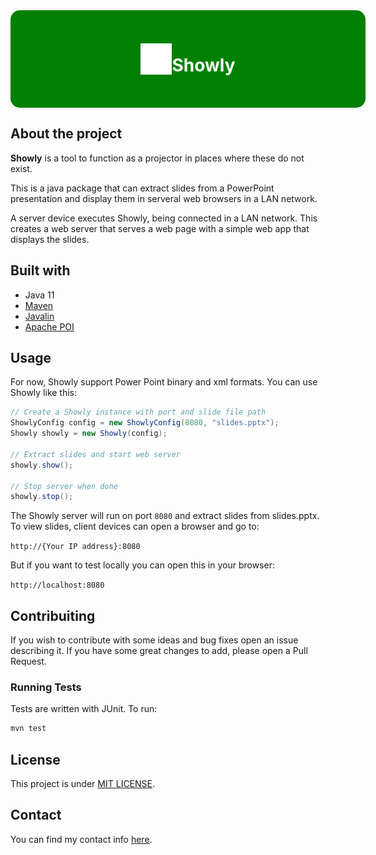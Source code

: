 
<div style="display:flex; flex-direction:row; justify-content:center; align-items:center; align-content:center; justify-items:center; width:100%; background-color:green; border-radius: 15px; padding:2rem;">
    <img src="src/main/resources/static/assets/images/logo.svg" alt="Logo" style="height:50px;">
    <h1 style="color:white;text-align: center;">Showly</h1>
</div>

## About the project

**Showly** is a tool to function as a projector in places where these do not exist.

This is a java package that can extract slides from a PowerPoint presentation and display them in serveral web browsers in a LAN network.

A server device executes Showly, being connected in a LAN network. This creates a web server
that serves a web page with a simple web app that displays the slides.

## Built with

- Java 11
- [Maven](https://maven.apache.org/index.html)
- [Javalin](https://javalin.io/)
- [Apache POI](https://poi.apache.org/)

## Usage

For now, Showly support Power Point binary and xml formats. You can use Showly like this:

```Java
// Create a Showly instance with port and slide file path
ShowlyConfig config = new ShowlyConfig(8080, "slides.pptx");
Showly showly = new Showly(config);

// Extract slides and start web server
showly.show();

// Stop server when done
showly.stop();
``` 

The Showly server will run on port `8080` and extract slides from slides.pptx.
To view slides, client devices can open a browser and go to:

`http://{Your IP address}:8080`

But if you want to test locally you can open this in your browser:

`http://localhost:8080`

## Contribuiting

If you wish to contribute with some ideas and bug fixes open an issue describing it.
If you have some great changes to add, please open a Pull Request.

### Running Tests
Tests are written with JUnit. To run:

```bash
mvn test
```

## License

This project is under [MIT LICENSE](/LICENSE).

## Contact

You can find my contact info [here](https://r0land013.github.io/).